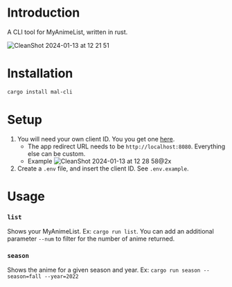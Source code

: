 # Introduction

A CLI tool for MyAnimeList, written in rust.

![CleanShot 2024-01-13 at 12 21 51](https://github.com/rkaahean/mal-cli/assets/16059999/3153e17a-07dd-487d-b6b7-0885230f896b)

# Installation

```bash
cargo install mal-cli
```

# Setup

1. You will need your own client ID. You you get one [here](https://myanimelist.net/apiconfig/create).
   - The app redirect URL needs to be `http://localhost:8080`. Everything else can be custom.
   - Example ![CleanShot 2024-01-13 at 12 28 58@2x](https://github.com/rkaahean/mal-cli/assets/16059999/b32e4701-3360-4f22-9cdb-45d93caceb41)
2. Create a `.env` file, and insert the client ID. See `.env.example`. 

# Usage

### `list`
Shows your MyAnimeList. Ex: `cargo run list`. You can add an additional parameter `--num` to filter for the number of anime returned.

### `season`
Shows the anime for a given season and year. 
Ex: `cargo run season --season=fall --year=2022`
   

